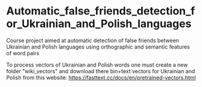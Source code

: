 # Automatic_false_friends_detection_for_Ukrainian_and_Polish_languages

Course project aimed at automatic detection of false friends between Ukrainian and Polish languages using orthographic and semantic features of word pairs

To process vectors of Ukrainian and Polish words one must create a new folder "wiki_vectors" and download there bin+text vectors for Ukrainian and Polish from this website: https://fasttext.cc/docs/en/pretrained-vectors.html
